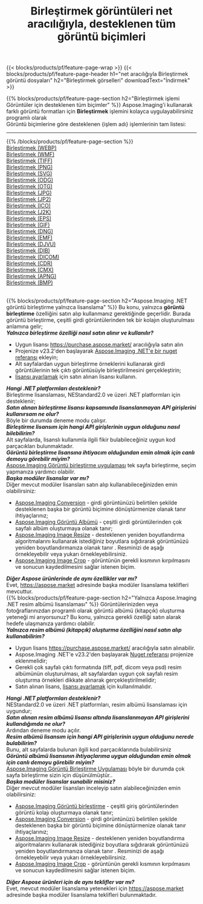 ﻿---
title: Birleştirmek görüntüleri net aracılığıyla, desteklenen tüm görüntü biçimleri 
weight: 3920
url: /tr/net/merge 
lang: tr
langdirlevel: 2
locales: zh-hans,ja,it,ru,de,es,fr,nl,id,lt,pl,pt,vi,tr,ko,zh-hant,ar,hi,th,sv,cs,uk,he
description: Aspose.Imaging'i kullanarak, net Aracılığıyla kolayca Birleştirmek görüntüleri oluşturabilirsiniz
---

{{< blocks/products/pf/feature-page-wrap >}}
{{< blocks/products/pf/feature-page-header h1="net aracılığıyla Birleştirmek görüntü dosyaları" h2="Birleştirmek görselleri" downloadText="İndirmek" >}}


{{% blocks/products/pf/feature-page-section  h2="Birleştirmek işlemi Görüntüler için desteklenen tüm biçimler" %}}
Aspose.Imaging'i kullanarak farklı görüntü formatları için **Birleştirmek** işlemini kolayca uygulayabilirsiniz programlı olarak
<br/>
Görüntü biçimlerine göre desteklenen {işlem adı} işlemlerinin tam listesi:
<hr/>
{{% /blocks/products/pf/feature-page-section %}}
<div class="container-fluid productfamilypage bg-gray">
    <div class="convertypes bg-gray agp-content section">
        <div class="container">
		<div class="row other-converters">
		    <div class='col-md-2 other-converter remove-lp remove-rp'><a href="/imaging/tr/net/merge/webp" >Birleştirmek (WEBP)</a></div><div class='col-md-2 other-converter remove-lp remove-rp'><a href="/imaging/tr/net/merge/wmf" >Birleştirmek (WMF)</a></div><div class='col-md-2 other-converter remove-lp remove-rp'><a href="/imaging/tr/net/merge/tiff" >Birleştirmek (TIFF)</a></div><div class='col-md-2 other-converter remove-lp remove-rp'><a href="/imaging/tr/net/merge/png" >Birleştirmek (PNG)</a></div><div class='col-md-2 other-converter remove-lp remove-rp'><a href="/imaging/tr/net/merge/svg" >Birleştirmek (SVG)</a></div><div class='col-md-2 other-converter remove-lp remove-rp'><a href="/imaging/tr/net/merge/odg" >Birleştirmek (ODG)</a></div><div class='col-md-2 other-converter remove-lp remove-rp'><a href="/imaging/tr/net/merge/otg" >Birleştirmek (OTG)</a></div><div class='col-md-2 other-converter remove-lp remove-rp'><a href="/imaging/tr/net/merge/jpg" >Birleştirmek (JPG)</a></div><div class='col-md-2 other-converter remove-lp remove-rp'><a href="/imaging/tr/net/merge/jp2" >Birleştirmek (JP2)</a></div><div class='col-md-2 other-converter remove-lp remove-rp'><a href="/imaging/tr/net/merge/ico" >Birleştirmek (ICO)</a></div><div class='col-md-2 other-converter remove-lp remove-rp'><a href="/imaging/tr/net/merge/j2k" >Birleştirmek (J2K)</a></div><div class='col-md-2 other-converter remove-lp remove-rp'><a href="/imaging/tr/net/merge/eps" >Birleştirmek (EPS)</a></div><div class='col-md-2 other-converter remove-lp remove-rp'><a href="/imaging/tr/net/merge/gif" >Birleştirmek (GIF)</a></div><div class='col-md-2 other-converter remove-lp remove-rp'><a href="/imaging/tr/net/merge/dng" >Birleştirmek (DNG)</a></div><div class='col-md-2 other-converter remove-lp remove-rp'><a href="/imaging/tr/net/merge/emf" >Birleştirmek (EMF)</a></div><div class='col-md-2 other-converter remove-lp remove-rp'><a href="/imaging/tr/net/merge/djvu" >Birleştirmek (DJVU)</a></div><div class='col-md-2 other-converter remove-lp remove-rp'><a href="/imaging/tr/net/merge/dib" >Birleştirmek (DIB)</a></div><div class='col-md-2 other-converter remove-lp remove-rp'><a href="/imaging/tr/net/merge/dicom" >Birleştirmek (DICOM)</a></div><div class='col-md-2 other-converter remove-lp remove-rp'><a href="/imaging/tr/net/merge/cdr" >Birleştirmek (CDR)</a></div><div class='col-md-2 other-converter remove-lp remove-rp'><a href="/imaging/tr/net/merge/cmx" >Birleştirmek (CMX)</a></div><div class='col-md-2 other-converter remove-lp remove-rp'><a href="/imaging/tr/net/merge/apng" >Birleştirmek (APNG)</a></div><div class='col-md-2 other-converter remove-lp remove-rp'><a href="/imaging/tr/net/merge/bmp" >Birleştirmek (BMP)</a></div>
                </div>
        </div>
    </div>
</div>
<br/>

{{% blocks/products/pf/feature-page-section  h2="Aspose.Imaging .NET görüntü birleştirme yalnızca lisanslama" %}}
Bu konu, yalnızca <b>görüntü birleştirme</b> özelliğini satın alıp kullanmanız gerektiğinde geçerlidir. Burada görüntü birleştirme, çeşitli girdi görüntülerinden tek bir kolajın oluşturulması anlamına gelir; <br/>
<i><b>Yalnızca birleştirme özelliği nasıl satın alınır ve kullanılır?</b></i>
<ul>
<li>
Uygun lisansı <a href="https://purchase.aspose.market/">https://purchase.aspose.market/</a> aracılığıyla satın alın
</li>
<li>
Projenize v23.2'den başlayarak <a href="https://www.nuget.org/packages/Aspose.Imaging">Aspose.Imaging .NET'e bir nuget referansı</a> ekleyin;
</li>
<li>
Alt sayfalardan uygun birleştirme örneklerini kullanarak girdi görüntülerinin tek çıktı görüntüsüyle birleştirilmesini gerçekleştirin;
</li>
<li>
<a href="https://docs.aspose.com/imaging/net/licensing/">lisansı ayarlamak</a> için satın alınan lisansı kullanın.
</li>
</ul>
<i><b>Hangi .NET platformları desteklenir?</b></i> <br/>
Birleştirme lisanslaması, NEStandard2.0 ve üzeri .NET platformları için desteklenir;<br/>
<i><b>Satın alınan birleştirme lisansı kapsamında lisanslanmayan API girişlerini kullanırsam ne olur?</b></i><br/>
Böyle bir durumda deneme modu çalışır.<br/>
<i><b>Birleştirme lisansım için hangi API girişlerinin uygun olduğunu nasıl bilebilirim?</b></i><br/>
Alt sayfalarda, lisanslı kullanımla ilgili fikir bulabileceğiniz uygun kod parçacıkları bulunmaktadır.<br/>
<i><b>Görüntü birleştirme lisansına ihtiyacım olduğundan emin olmak için canlı demoyu görebilir miyim?</b></i><br/>
<a href="https://products.aspose.app/imaging/tr/image-merge/">Aspose.Imaging Görüntü birleştirme uygulaması</a> tek sayfa birleştirme, seçim yapmanıza yardımcı olabilir.<br />
<i><b>Başka modüler lisanslar var mı?</b></i><br/>
Diğer mevcut modüler lisansları satın alıp kullanabileceğinizden emin olabilirsiniz:<br/>
<ul>
<li>
<a href="https://products.aspose.com/imaging/tr/net/conversion/">Aspose.Imaging Conversion</a> - girdi görüntünüzü belirtilen şekilde desteklenen başka bir görüntü biçimine dönüştürmenize olanak tanır ihtiyaçlarınız;
</li>
<li>
<a href="https://products.aspose.com/imaging/tr/net/merge/">Aspose.Imaging Görüntü Albümü</a> - çeşitli girdi görüntülerinden çok sayfalı albüm oluşturmaya olanak tanır;
</li>
<li>
<a href="https://products.aspose.com/imaging/tr/net/resize/">Aspose.Imaging Image Resize</a> - desteklenen yeniden boyutlandırma algoritmalarını kullanarak istediğiniz boyutlara sığdırarak görüntünüzü yeniden boyutlandırmanıza olanak tanır . Resminizi de aşağı örnekleyebilir veya yukarı örnekleyebilirsiniz.
</li>
<li>
<a href="https://products.aspose.com/imaging/tr/net/crop/">Aspose.Imaging Image Crop</a> - görüntünün gerekli kısmının kırpılmasını ve sonucun kaydedilmesini sağlar istenen biçim.
</li>
</ul>
<i><b>Diğer Aspose ürünlerinde de aynı özellikler var mı?</b></i><br/>
Evet, <a href="https://aspose.market">https://aspose.market</a> adresinde başka modüler lisanslama teklifleri mevcuttur.

<br/>
{{% blocks/products/pf/feature-page-section  h2="Yalnızca Aspose.Imaging .NET resim albümü lisanslaması" %}}
Görüntülerinizden veya fotoğraflarınızdan programlı olarak görüntü albümü (kitapçık) oluşturma yeteneği mi arıyorsunuz? Bu konu, yalnızca gerekli özelliği satın alarak hedefe ulaşmanıza yardımcı olabilir.<br/>
<i><b>Yalnızca resim albümü (kitapçık) oluşturma özelliğini nasıl satın alıp kullanabilirim?</b></i>
<ul>
<li>
Uygun lisans <a href="https://purchase.aspose.market/">https://purchase.aspose.market/</a> aracılığıyla satın alınabilir.
</li>
<li>
Aspose.Imaging .NET'e v23.2'den başlayarak <a href="https://www.nuget.org/packages/Aspose.Imaging">Nuget referansı</a> projenize eklenmelidir;
</li>
<li>
Gerekli çok sayfalı çıktı formatında (tiff, pdf, dicom veya psd) resim albümünün oluşturulması, alt sayfalardan uygun çok sayfalı resim oluşturma örnekleri dikkate alınarak gerçekleştirilmelidir;
</li>
<li>
Satın alınan lisans, <a href="https://docs.aspose.com/imaging/net/licensing/">lisansı ayarlamak</a> için kullanılmalıdır.
</li>
</ul>
<i><b>Hangi .NET platformları desteklenir?</b></i> <br/>
NEStandard2.0 ve üzeri .NET platformları, resim albümü lisanslaması için uygundur;<br/>
<i><b>Satın alınan resim albümü lisansı altında lisanslanmayan API girişlerini kullandığımda ne olur?</b></i><br/>
Ardından deneme modu açılır.<br/>
<i><b>Resim albümü lisansım için hangi API girişlerinin uygun olduğunu nerede bulabilirim?</b></i><br/>
Bunu, alt sayfalarda bulunan ilgili kod parçacıklarında bulabilirsiniz<br/>
<i><b>Görüntü albümü lisansının ihtiyaçlarıma uygun olduğundan emin olmak için canlı demoyu görebilir miyim?</b></i><br/>
<a href="https://products.aspose.app/imaging/tr/image-merge/">Aspose.Imaging Görüntü Birleştirme Uygulaması</a> böyle bir durumda çok sayfa birleştirme sizin için düşünülmüştür.. <br/>
<i><b>Başka modüler lisanslar sunabilir misiniz?</b></i><br/>
Diğer mevcut modüler lisansları inceleyip satın alabileceğinizden emin olabilirsiniz:<br/>
<ul>
<li>
<a href="https://products.aspose.com/imaging/tr/net/merge/">Aspose.Imaging Görüntü birleştirme</a> - çeşitli giriş görüntülerinden görüntü kolajı oluşturmaya olanak tanır;
</li>
<li>
<a href="https://products.aspose.com/imaging/tr/net/conversion/">Aspose.Imaging Conversion</a> - girdi görüntünüzü belirtilen şekilde desteklenen başka bir görüntü biçimine dönüştürmenize olanak tanır ihtiyaçlarınız;
</li>
<li>
<a href="https://products.aspose.com/imaging/tr/net/resize/">Aspose.Imaging Image Resize</a> - desteklenen yeniden boyutlandırma algoritmalarını kullanarak istediğiniz boyutlara sığdırarak görüntünüzü yeniden boyutlandırmanıza olanak tanır . Resminizi de aşağı örnekleyebilir veya yukarı örnekleyebilirsiniz.
</li>
<li>
<a href="https://products.aspose.com/imaging/tr/net/crop/">Aspose.Imaging Image Crop</a> - görüntünün gerekli kısmının kırpılmasını ve sonucun kaydedilmesini sağlar istenen biçim.
</li>
</ul>
<i><b>Diğer Aspose ürünleri için de aynı teklifler var mı?</b></i><br/>
Evet, mevcut modüler lisanslama yetenekleri için <a href="https://aspose.market">https://aspose.market</a> adresinde başka modüler lisanslama teklifleri bulunmaktadır.
